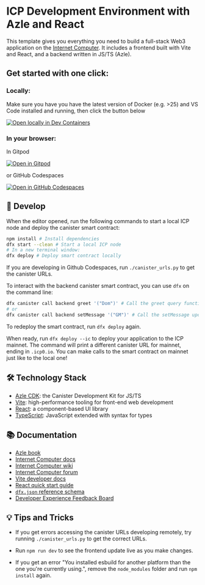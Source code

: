 # ICP Development Environment with Azle and React

This template gives you everything you need to build a full-stack Web3 application on the [Internet Computer](https://internetcomputer.org/).
It includes a frontend built with Vite and React, and a backend written in JS/TS (Azle).

## Get started with one click:
### Locally:

Make sure you have you have the latest version of Docker (e.g. >25) and VS Code installed and running, then click the button below

[![Open locally in Dev Containers](https://img.shields.io/static/v1?label=Dev%20Containers&message=Open&color=blue&logo=visualstudiocode)](https://vscode.dev/redirect?url=vscode://ms-vscode-remote.remote-containers/cloneInVolume?url=https://github.com/fxgst/azle-react)

### In your browser:

In Gitpod 

[![Open in Gitpod](https://gitpod.io/button/open-in-gitpod.svg)](https://gitpod.io/#https://github.com/fxgst/azle-react/)

or GitHub Codespaces

[![Open in GitHub Codespaces](https://github.com/codespaces/badge.svg)](https://codespaces.new/fxgst/azle-react/?quickstart=1)


## 🚀 Develop

When the editor opened, run the following commands to start a local ICP node and deploy the canister smart contract:

```bash
npm install # Install dependencies
dfx start --clean # Start a local ICP node
# In a new terminal window:
dfx deploy # Deploy smart contract locally
```

If you are developing in Github Codespaces, run `./canister_urls.py` to get the canister URLs.

To interact with the backend canister smart contract, you can use `dfx` on the command line:

```bash
dfx canister call backend greet '("Dom")' # Call the greet query function with the argument "Dom"
# or 
dfx canister call backend setMessage '("GM")' # Call the setMessage update function
```

To redeploy the smart contract, run `dfx deploy` again.

When ready, run `dfx deploy --ic` to deploy your application to the ICP mainnet.
The command will print a different canister URL for mainnet, ending in `.icp0.io`.
You can make calls to the smart contract on mainnet just like to the local one!

## 🛠️ Technology Stack

- [Azle CDK](https://demergent-labs.github.io/azle/): the Canister Development Kit for JS/TS
- [Vite](https://vitejs.dev/): high-performance tooling for front-end web development
- [React](https://reactjs.org/): a component-based UI library
- [TypeScript](https://www.typescriptlang.org/): JavaScript extended with syntax for types

## 📚 Documentation

- [Azle book](https://demergent-labs.github.io/azle/the_azle_book.html)
- [Internet Computer docs](https://internetcomputer.org/docs/current/developer-docs/ic-overview)
- [Internet Computer wiki](https://wiki.internetcomputer.org/)
- [Internet Computer forum](https://forum.dfinity.org/)
- [Vite developer docs](https://vitejs.dev/guide/)
- [React quick start guide](https://react.dev/learn)
- [`dfx.json` reference schema](https://internetcomputer.org/docs/current/references/dfx-json-reference/)
- [Developer Experience Feedback Board](https://dx.internetcomputer.org/)

## 💡 Tips and Tricks

- If you get errors accessing the canister URLs developing remotely, try running `./canister_urls.py` to get the correct URLs.

- Run `npm run dev` to see the frontend update live as you make changes.

- If you get an error "You installed esbuild for another platform than the one you're currently using.", remove the `node_modules` folder and run `npm install` again.
